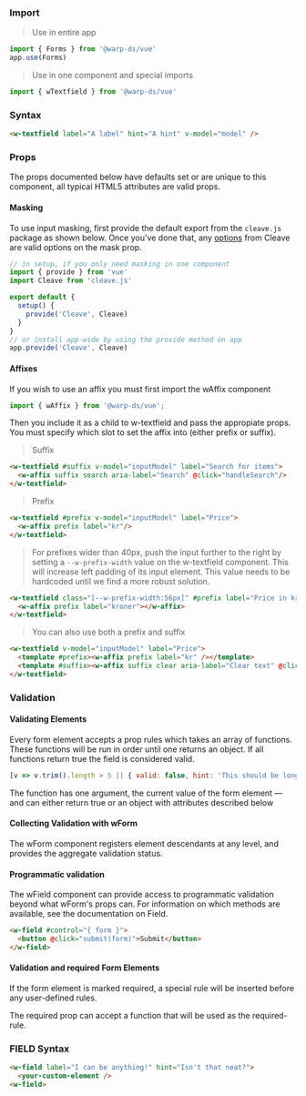 ### Import

> Use in entire app

```js
import { Forms } from '@warp-ds/vue'
app.use(Forms)
```

> Use in one component and special imports

```js
import { wTextfield } from '@warp-ds/vue'
```

### Syntax

```html
<w-textfield label="A label" hint="A hint" v-model="model" />
```

### Props

The props documented below have defaults set or are unique to this component, all typical HTML5 attributes are valid props.

<api-table type=vue component="TextField"/>

#### Masking

To use input masking, first provide the default export from the `cleave.js` package as shown below. Once you've done that, any [options](https://github.com/nosir/cleave.js/blob/master/doc/options.md) from Cleave are valid options on the mask prop.

```js
// in setup, if you only need masking in one component
import { provide } from 'vue'
import Cleave from 'cleave.js'

export default {
  setup() {
    provide('Cleave', Cleave)
  }
}
// or install app-wide by using the provide method on app
app.provide('Cleave', Cleave)
```

#### Affixes

If you wish to use an affix you must first import the wAffix component

```js
import { wAffix } from '@warp-ds/vue';
```

Then you include it as a child to w-textfield and pass the appropiate props.
You must specify which slot to set the affix into (either prefix or suffix).

> Suffix
```html
<w-textfield #suffix v-model="inputModel" label="Search for items">
  <w-affix suffix search aria-label="Search" @click="handleSearch"/>
</w-textfield>
```

> Prefix
```html
<w-textfield #prefix v-model="inputModel" label="Price">
  <w-affix prefix label="kr"/>
</w-textfield>
```

> For prefixes wider than 40px, push the input further to the right by setting a `--w-prefix-width` value on the w-textfield component.
> This will increase left padding of its input element. This value needs to be hardcoded until we find a more robust solution.
```html
<w-textfield class="[--w-prefix-width:56px]" #prefix label="Price in kroner">
  <w-affix prefix label="kroner"></w-affix>
</w-textfield>
```

> You can also use both a prefix and suffix
```html
<w-textfield v-model="inputModel" label="Price">
  <template #prefix><w-affix prefix label="kr" /></template>
  <template #suffix><w-affix suffix clear aria-label="Clear text" @click="handleClear" /></template>
</w-textfield>
```

### Validation

#### Validating Elements

Every form element accepts a prop rules which takes an array of functions. These functions will be run in order until one returns an object. If all functions return true the field is considered valid.

```js
[v => v.trim().length > 5 || { valid: false, hint: 'This should be longer' }]
```
The function has one argument, the current value of the form element — and can either return true or an object with attributes described below

<api-table type=vue component="InputAttributes"/>

#### Collecting Validation with wForm

The wForm component registers element descendants at any level, and provides the aggregate validation status.

<api-table type=vue component="InputValidation"/>

#### Programmatic validation

The wField component can provide access to programmatic validation beyond what wForm's props can. For information on which methods are available, see the documentation on Field.

```html
<w-field #control="{ form }">
  <button @click="submit(form)">Submit</button>
</w-field>
```

#### Validation and required Form Elements

If the form element is marked required, a special rule will be inserted before any user-defined rules.

The required prop can accept a function that will be used as the required-rule.

### FIELD Syntax 

```html
<w-field label="I can be anything!" hint="Isn't that neat?">
  <your-custom-element />
<w-field>
```

<api-table type=vue component="Field"/>
